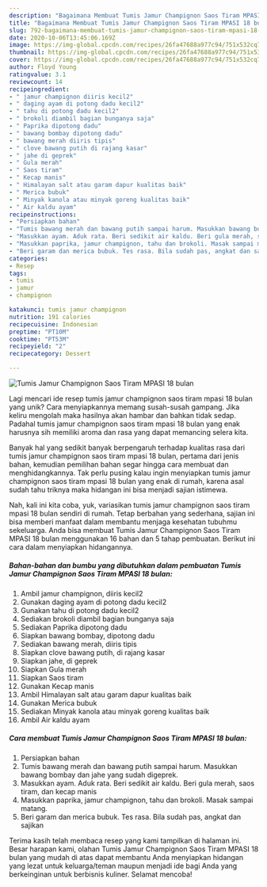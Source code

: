 ```yaml
---
description: "Bagaimana Membuat Tumis Jamur Champignon Saos Tiram MPASI 18 bulan, Bisa Manjain Lidah"
title: "Bagaimana Membuat Tumis Jamur Champignon Saos Tiram MPASI 18 bulan, Bisa Manjain Lidah"
slug: 792-bagaimana-membuat-tumis-jamur-champignon-saos-tiram-mpasi-18-bulan-bisa-manjain-lidah
date: 2020-10-06T13:45:06.169Z
image: https://img-global.cpcdn.com/recipes/26fa47688a977c94/751x532cq70/tumis-jamur-champignon-saos-tiram-mpasi-18-bulan-foto-resep-utama.jpg
thumbnail: https://img-global.cpcdn.com/recipes/26fa47688a977c94/751x532cq70/tumis-jamur-champignon-saos-tiram-mpasi-18-bulan-foto-resep-utama.jpg
cover: https://img-global.cpcdn.com/recipes/26fa47688a977c94/751x532cq70/tumis-jamur-champignon-saos-tiram-mpasi-18-bulan-foto-resep-utama.jpg
author: Floyd Young
ratingvalue: 3.1
reviewcount: 14
recipeingredient:
- " jamur champignon diiris kecil2"
- " daging ayam di potong dadu kecil2"
- " tahu di potong dadu kecil2"
- " brokoli diambil bagian bunganya saja"
- " Paprika dipotong dadu"
- " bawang bombay dipotong dadu"
- " bawang merah diiris tipis"
- " clove bawang putih di rajang kasar"
- " jahe di geprek"
- " Gula merah"
- " Saos tiram"
- " Kecap manis"
- " Himalayan salt atau garam dapur kualitas baik"
- " Merica bubuk"
- " Minyak kanola atau minyak goreng kualitas baik"
- " Air kaldu ayam"
recipeinstructions:
- "Persiapkan bahan"
- "Tumis bawang merah dan bawang putih sampai harum. Masukkan bawang bombay dan jahe yang sudah digeprek."
- "Masukkan ayam. Aduk rata. Beri sedikit air kaldu. Beri gula merah, saos tiram, dan kecap manis"
- "Masukkan paprika, jamur champignon, tahu dan brokoli. Masak sampai matang."
- "Beri garam dan merica bubuk. Tes rasa. Bila sudah pas, angkat dan sajikan"
categories:
- Resep
tags:
- tumis
- jamur
- champignon

katakunci: tumis jamur champignon 
nutrition: 191 calories
recipecuisine: Indonesian
preptime: "PT10M"
cooktime: "PT53M"
recipeyield: "2"
recipecategory: Dessert

---
```



![Tumis Jamur Champignon Saos Tiram MPASI 18 bulan](https://img-global.cpcdn.com/recipes/26fa47688a977c94/751x532cq70/tumis-jamur-champignon-saos-tiram-mpasi-18-bulan-foto-resep-utama.jpg)

Lagi mencari ide resep tumis jamur champignon saos tiram mpasi 18 bulan yang unik? Cara menyiapkannya memang susah-susah gampang. Jika keliru mengolah maka hasilnya akan hambar dan bahkan tidak sedap. Padahal tumis jamur champignon saos tiram mpasi 18 bulan yang enak harusnya sih memiliki aroma dan rasa yang dapat memancing selera kita.



Banyak hal yang sedikit banyak berpengaruh terhadap kualitas rasa dari tumis jamur champignon saos tiram mpasi 18 bulan, pertama dari jenis bahan, kemudian pemilihan bahan segar hingga cara membuat dan menghidangkannya. Tak perlu pusing kalau ingin menyiapkan tumis jamur champignon saos tiram mpasi 18 bulan yang enak di rumah, karena asal sudah tahu triknya maka hidangan ini bisa menjadi sajian istimewa.


Nah, kali ini kita coba, yuk, variasikan tumis jamur champignon saos tiram mpasi 18 bulan sendiri di rumah. Tetap berbahan yang sederhana, sajian ini bisa memberi manfaat dalam membantu menjaga kesehatan tubuhmu sekeluarga. Anda bisa membuat Tumis Jamur Champignon Saos Tiram MPASI 18 bulan menggunakan 16 bahan dan 5 tahap pembuatan. Berikut ini cara dalam menyiapkan hidangannya.

<!--inarticleads1-->

##### Bahan-bahan dan bumbu yang dibutuhkan dalam pembuatan Tumis Jamur Champignon Saos Tiram MPASI 18 bulan:

1. Ambil  jamur champignon, diiris kecil2
1. Gunakan  daging ayam di potong dadu kecil2
1. Gunakan  tahu di potong dadu kecil2
1. Sediakan  brokoli diambil bagian bunganya saja
1. Sediakan  Paprika dipotong dadu
1. Siapkan  bawang bombay, dipotong dadu
1. Sediakan  bawang merah, diiris tipis
1. Siapkan  clove bawang putih, di rajang kasar
1. Siapkan  jahe, di geprek
1. Siapkan  Gula merah
1. Siapkan  Saos tiram
1. Gunakan  Kecap manis
1. Ambil  Himalayan salt atau garam dapur kualitas baik
1. Gunakan  Merica bubuk
1. Sediakan  Minyak kanola atau minyak goreng kualitas baik
1. Ambil  Air kaldu ayam




<!--inarticleads2-->

##### Cara membuat Tumis Jamur Champignon Saos Tiram MPASI 18 bulan:

1. Persiapkan bahan
1. Tumis bawang merah dan bawang putih sampai harum. Masukkan bawang bombay dan jahe yang sudah digeprek.
1. Masukkan ayam. Aduk rata. Beri sedikit air kaldu. Beri gula merah, saos tiram, dan kecap manis
1. Masukkan paprika, jamur champignon, tahu dan brokoli. Masak sampai matang.
1. Beri garam dan merica bubuk. Tes rasa. Bila sudah pas, angkat dan sajikan




Terima kasih telah membaca resep yang kami tampilkan di halaman ini. Besar harapan kami, olahan Tumis Jamur Champignon Saos Tiram MPASI 18 bulan yang mudah di atas dapat membantu Anda menyiapkan hidangan yang lezat untuk keluarga/teman maupun menjadi ide bagi Anda yang berkeinginan untuk berbisnis kuliner. Selamat mencoba!
